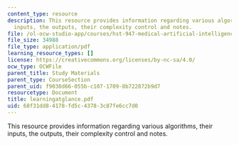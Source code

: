 ```yaml
---
content_type: resource
description: This resource provides information regarding various algorithms, their
  inputs, the outputs, their complexity control and notes.
file: /ol-ocw-studio-app/courses/hst-947-medical-artificial-intelligence-spring-2005/68f31dd84178fd5c43783c87fe6cc7d0_learningatglance.pdf
file_size: 34988
file_type: application/pdf
learning_resource_types: []
license: https://creativecommons.org/licenses/by-nc-sa/4.0/
ocw_type: OCWFile
parent_title: Study Materials
parent_type: CourseSection
parent_uid: f9038d66-055b-c107-1709-8b722872b9d7
resourcetype: Document
title: learningatglance.pdf
uid: 68f31dd8-4178-fd5c-4378-3c87fe6cc7d0
---
```

This resource provides information regarding various algorithms, their inputs, the outputs, their complexity control and notes.